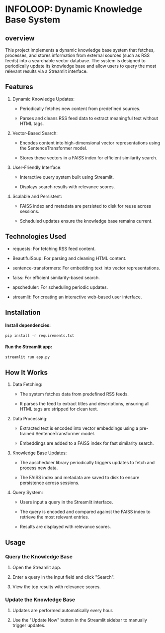 # INFOLOOP: Dynamic Knowledge Base System

## overview 

This project implements a dynamic knowledge base system that fetches, processes, and stores information from external sources (such as RSS feeds) into a searchable vector database. The system is designed to periodically update its knowledge base and allow users to query the most relevant results via a Streamlit interface.

## Features

1. Dynamic Knowledge Updates:

    - Periodically fetches new content from predefined sources.
    
    - Parses and cleans RSS feed data to extract meaningful text without HTML tags.

2. Vector-Based Search:

    - Encodes content into high-dimensional vector representations using the SentenceTransformer model.
    
    - Stores these vectors in a FAISS index for efficient similarity search.

3. User-Friendly Interface:

    - Interactive query system built using Streamlit.
    
    - Displays search results with relevance scores.

4. Scalable and Persistent:

    - FAISS index and metadata are persisted to disk for reuse across sessions.
    
    - Scheduled updates ensure the knowledge base remains current.

## Technologies Used

- requests: For fetching RSS feed content.

- BeautifulSoup: For parsing and cleaning HTML content.

- sentence-transformers: For embedding text into vector representations.

- faiss: For efficient similarity-based search.

- apscheduler: For scheduling periodic updates.

- streamlit: For creating an interactive web-based user interface.

## Installation

<!--start code-->

#### Install dependencies:

    pip install -r requirements.txt
    
<!--end code-->

<!--start code-->

#### Run the Streamlit app:

    streamlit run app.py
    
<!--end code-->

## How It Works

1. Data Fetching:

    - The system fetches data from predefined RSS feeds.
    
    - It parses the feed to extract titles and descriptions, ensuring all HTML tags are stripped for clean text.

2. Data Processing:

    - Extracted text is encoded into vector embeddings using a pre-trained SentenceTransformer model.
    
    - Embeddings are added to a FAISS index for fast similarity search.

3. Knowledge Base Updates:

    - The apscheduler library periodically triggers updates to fetch and process new data.
    
    - The FAISS index and metadata are saved to disk to ensure persistence across sessions.

4. Query System:

    - Users input a query in the Streamlit interface.
    
    - The query is encoded and compared against the FAISS index to retrieve the most relevant entries.
    
    - Results are displayed with relevance scores.

## Usage

### Query the Knowledge Base

1. Open the Streamlit app.

2. Enter a query in the input field and click "Search".

3. View the top results with relevance scores.

### Update the Knowledge Base

1. Updates are performed automatically every hour.

2. Use the "Update Now" button in the Streamlit sidebar to manually trigger updates.
